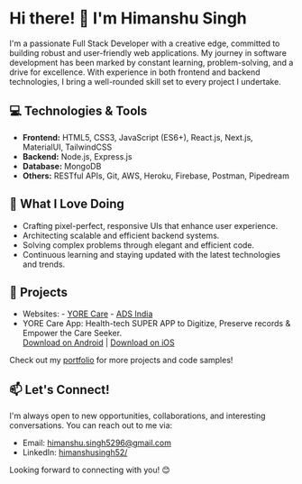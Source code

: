 # Hi there! 👋 I'm Himanshu Singh

I'm a passionate Full Stack Developer with a creative edge, committed to building robust and user-friendly web applications. My journey in software development has been marked by constant learning, problem-solving, and a drive for excellence. With experience in both frontend and backend technologies, I bring a well-rounded skill set to every project I undertake.

## 💻 Technologies & Tools

- **Frontend:** HTML5, CSS3, JavaScript (ES6+), React.js, Next.js, MaterialUI, TailwindCSS
- **Backend:** Node.js, Express.js
- **Database:** MongoDB
- **Others:** RESTful APIs, Git, AWS, Heroku, Firebase, Postman, Pipedream

## 🚀 What I Love Doing

- Crafting pixel-perfect, responsive UIs that enhance user experience.
- Architecting scalable and efficient backend systems.
- Solving complex problems through elegant and efficient code.
- Continuous learning and staying updated with the latest technologies and trends.

## 🌟 Projects
- Websites:
         - [YORE Care](https://yore.care/)
         - [ADS India](https://adsindia.tech)
- YORE Care App: Health-tech SUPER APP to Digitize, Preserve records & Empower the Care Seeker.
  <br/>
  [Download on Android](https://play.google.com/store/apps/details?id=com.yorecareapp) | [Download on iOS](https://apps.apple.com/in/app/yore-care/id6451338874)

Check out my [portfolio](https://himanshusingh.vercel.app/) for more projects and code samples!

## 📫 Let's Connect!

I'm always open to new opportunities, collaborations, and interesting conversations. You can reach out to me via:

- Email: [himanshu.singh5296@gmail.com](mailto:your.email@example.com)
- LinkedIn: [himanshusingh52/](https://www.linkedin.com/in/himanshusingh52/)

Looking forward to connecting with you! 😊





